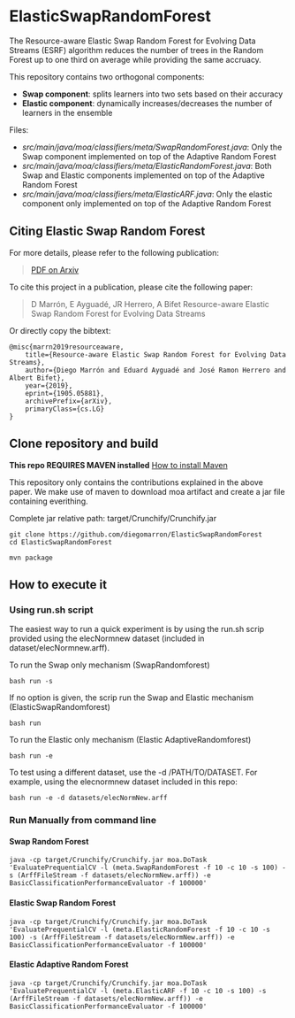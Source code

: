 # ElasticSwapRandomForest
The Resource-aware Elastic Swap Random Forest for Evolving Data Streams (ESRF) algorithm reduces the number of trees in the Random Forest up to one third on average while providing the same accruacy.

This repository contains two orthogonal components:
+ **Swap component**: splits learners into two sets based on their accuracy
+ **Elastic component**: dynamically increases/decreases the number of learners in the ensemble


Files:
+ *src/main/java/moa/classifiers/meta/SwapRandomForest.java*: Only the Swap component implemented on top of the Adaptive Random Forest
+ *src/main/java/moa/classifiers/meta/ElasticRandomForest.java*: Both Swap and Elastic components implemented on top of the Adaptive Random Forest
+ *src/main/java/moa/classifiers/meta/ElasticARF.java*: Only the elastic component only  implemented on top of the Adaptive Random Forest



## Citing Elastic Swap Random Forest

For more details, please refer to the following publication:
> [PDF on Arxiv](https://arxiv.org/pdf/1905.05881.pdf)

To cite this project in a publication, please cite the following paper:
> D Marrón, E Ayguadé, JR Herrero, A Bifet
> Resource-aware Elastic Swap Random Forest for Evolving Data Streams

Or directly copy the bibtext:
```
@misc{marrn2019resourceaware,
    title={Resource-aware Elastic Swap Random Forest for Evolving Data Streams},
    author={Diego Marrón and Eduard Ayguadé and José Ramon Herrero and Albert Bifet},
    year={2019},
    eprint={1905.05881},
    archivePrefix={arXiv},
    primaryClass={cs.LG}
}
```


## Clone repository and build


**This repo REQUIRES MAVEN installed**
[How to install Maven](https://maven.apache.org/install.html)


This repository only contains the contributions explained in the above paper. We make use of maven to download moa artifact and create a jar file containing everithing.

Complete jar relative path: target/Crunchify/Crunchify.jar



```
git clone https://github.com/diegomarron/ElasticSwapRandomForest
cd ElasticSwapRandomForest

mvn package

```

## How to execute it

### Using run.sh script

The easiest way to run a quick experiment is by using the run.sh scrip provided using the elecNormnew dataset (included in dataset/elecNormnew.arff).


To run the Swap only mechanism (SwapRandomforest)
```
bash run -s

```

If no option is given, the scrip run the Swap and Elastic mechanism (ElasticSwapRandomforest)
```
bash run

```

To run the Elastic only mechanism (Elastic AdaptiveRandomforest)
```
bash run -e

```


To test using a different dataset, use the -d /PATH/TO/DATASET. For example, using the elecnormnew dataset included in this repo:
```
bash run -e -d datasets/elecNormNew.arff

```



### Run Manually from command line



#### Swap Random Forest

```
java -cp target/Crunchify/Crunchify.jar moa.DoTask 'EvaluatePrequentialCV -l (meta.SwapRandomForest -f 10 -c 10 -s 100) -s (ArffFileStream -f datasets/elecNormNew.arff)) -e BasicClassificationPerformanceEvaluator -f 100000'

```


#### Elastic Swap Random Forest

```
java -cp target/Crunchify/Crunchify.jar moa.DoTask 'EvaluatePrequentialCV -l (meta.ElasticRandomForest -f 10 -c 10 -s 100) -s (ArffFileStream -f datasets/elecNormNew.arff)) -e BasicClassificationPerformanceEvaluator -f 100000'

```

#### Elastic Adaptive Random Forest

```
java -cp target/Crunchify/Crunchify.jar moa.DoTask 'EvaluatePrequentialCV -l (meta.ElasticARF -f 10 -c 10 -s 100) -s (ArffFileStream -f datasets/elecNormNew.arff)) -e BasicClassificationPerformanceEvaluator -f 100000'

```







